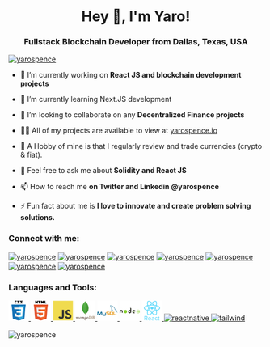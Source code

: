 <h1 align="center">Hey 👋, I'm Yaro!</h1>
<h3 align="center">Fullstack Blockchain Developer from Dallas, Texas, USA</h3>

<p align="left"> <a href="https://twitter.com/yarospence" target="blank"><img src="https://img.shields.io/twitter/follow/yarospence?logo=twitter&style=for-the-badge" alt="yarospence" /></a> </p>

- 🔭 I’m currently working on **React JS and blockchain development projects**

- 🌱 I’m currently learning Next.JS development
  
- 👯 I’m looking to collaborate on any **Decentralized Finance projects**

- 👨‍💻 All of my projects are available to view at [yarospence.io](yarospence.io)

- 📝 A Hobby of mine is that I regularly review and trade currencies (crypto & fiat).

- 💬 Feel free to ask me about **Solidity and React JS**

- 📫 How to reach me **on Twitter and Linkedin @yarospence**

- ⚡ Fun fact about me is **I love to innovate and create problem solving solutions.**

<h3 align="left">Connect with me:</h3>
<p align="left">
<a href="https://twitter.com/yarospence" target="blank"><img align="center" src="https://raw.githubusercontent.com/rahuldkjain/github-profile-readme-generator/master/src/images/icons/Social/twitter.svg" alt="yarospence" height="30" width="40" /></a>
<a href="https://linkedin.com/in/yarospence" target="blank"><img align="center" src="https://raw.githubusercontent.com/rahuldkjain/github-profile-readme-generator/master/src/images/icons/Social/linked-in-alt.svg" alt="yarospence" height="30" width="40" /></a>
<a href="https://stackoverflow.com/users/yarospence" target="blank"><img align="center" src="https://raw.githubusercontent.com/rahuldkjain/github-profile-readme-generator/master/src/images/icons/Social/stack-overflow.svg" alt="yarospence" height="30" width="40" /></a>
<a href="https://instagram.com/yarospence" target="blank"><img align="center" src="https://raw.githubusercontent.com/rahuldkjain/github-profile-readme-generator/master/src/images/icons/Social/instagram.svg" alt="yarospence" height="30" width="40" /></a>
<a href="https://www.youtube.com/c/yarospence" target="blank"><img align="center" src="https://raw.githubusercontent.com/rahuldkjain/github-profile-readme-generator/master/src/images/icons/Social/youtube.svg" alt="yarospence" height="30" width="40" /></a>
<a href="https://www.leetcode.com/yarospence" target="blank"><img align="center" src="https://raw.githubusercontent.com/rahuldkjain/github-profile-readme-generator/master/src/images/icons/Social/leet-code.svg" alt="yarospence" height="30" width="40" /></a>
<a href="https://discord.gg/yarospence" target="blank"><img align="center" src="https://raw.githubusercontent.com/rahuldkjain/github-profile-readme-generator/master/src/images/icons/Social/discord.svg" alt="yarospence" height="30" width="40" /></a>
</p>

<h3 align="left">Languages and Tools:</h3>
<p align="left"> <a href="https://www.w3schools.com/css/" target="_blank" rel="noreferrer"> <img src="https://raw.githubusercontent.com/devicons/devicon/master/icons/css3/css3-original-wordmark.svg" alt="css3" width="40" height="40"/> </a> <a href="https://www.w3.org/html/" target="_blank" rel="noreferrer"> <img src="https://raw.githubusercontent.com/devicons/devicon/master/icons/html5/html5-original-wordmark.svg" alt="html5" width="40" height="40"/> </a> <a href="https://developer.mozilla.org/en-US/docs/Web/JavaScript" target="_blank" rel="noreferrer"> <img src="https://raw.githubusercontent.com/devicons/devicon/master/icons/javascript/javascript-original.svg" alt="javascript" width="40" height="40"/> </a> <a href="https://www.mongodb.com/" target="_blank" rel="noreferrer"> <img src="https://raw.githubusercontent.com/devicons/devicon/master/icons/mongodb/mongodb-original-wordmark.svg" alt="mongodb" width="40" height="40"/> </a> <a href="https://www.mysql.com/" target="_blank" rel="noreferrer"> <img src="https://raw.githubusercontent.com/devicons/devicon/master/icons/mysql/mysql-original-wordmark.svg" alt="mysql" width="40" height="40"/> </a> <a href="https://nodejs.org" target="_blank" rel="noreferrer"> <img src="https://raw.githubusercontent.com/devicons/devicon/master/icons/nodejs/nodejs-original-wordmark.svg" alt="nodejs" width="40" height="40"/> </a> <a href="https://reactjs.org/" target="_blank" rel="noreferrer"> <img src="https://raw.githubusercontent.com/devicons/devicon/master/icons/react/react-original-wordmark.svg" alt="react" width="40" height="40"/> </a> <a href="https://reactnative.dev/" target="_blank" rel="noreferrer"> <img src="https://reactnative.dev/img/header_logo.svg" alt="reactnative" width="40" height="40"/> </a> <a href="https://tailwindcss.com/" target="_blank" rel="noreferrer"> <img src="https://www.vectorlogo.zone/logos/tailwindcss/tailwindcss-icon.svg" alt="tailwind" width="40" height="40"/> </a> </p>

<p><img align="center" src="https://github-readme-stats.vercel.app/api/top-langs?username=yarospence&show_icons=true&locale=en&layout=compact" alt="yarospence" /></p>
